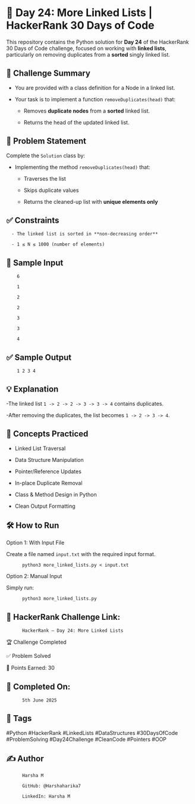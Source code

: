 # 📘 Day 24: More Linked Lists | HackerRank 30 Days of Code

This repository contains the Python solution for **Day 24** of the HackerRank 30 Days of Code challenge, focused on working with **linked lists**, particularly on removing duplicates from a **sorted** singly linked list.

## 🚀 Challenge Summary

- You are provided with a class definition for a Node in a linked list.
  
- Your task is to implement a function `removeDuplicates(head)` that:
  
  - Removes **duplicate nodes** from a **sorted** linked list.
    
  - Returns the head of the updated linked list.

## 📝 Problem Statement

Complete the `Solution` class by:

- Implementing the method `removeDuplicates(head)` that:
  
  - Traverses the list
    
  - Skips duplicate values
    
  - Returns the cleaned-up list with **unique elements only**

## ✅ Constraints

      - The linked list is sorted in **non-decreasing order**
        
      - 1 ≤ N ≤ 1000 (number of elements)

## 🔢 Sample Input

        6
        
        1
        
        2
        
        2
        
        3
        
        3
        
        4

## ✅ Sample Output

        1 2 3 4

## 💡 Explanation

-The linked list `1 -> 2 -> 2 -> 3 -> 3 -> 4` contains duplicates. 

-After removing the duplicates, the list becomes `1 -> 2 -> 3 -> 4`.

## 🧠 Concepts Practiced

- Linked List Traversal
  
- Data Structure Manipulation
  
- Pointer/Reference Updates
  
- In-place Duplicate Removal
  
- Class & Method Design in Python
  
- Clean Output Formatting

## 🛠 How to Run

Option 1: With Input File

Create a file named `input.txt` with the required input format.

          python3 more_linked_lists.py < input.txt
          
Option 2: Manual Input

Simply run:

          python3 more_linked_lists.py

## 🔗 HackerRank Challenge Link:

          HackerRank – Day 24: More Linked Lists

🏆 Challenge Completed

✅ Problem Solved

🎯 Points Earned: 30

## 📅 Completed On:

          5th June 2025

## 🔖 Tags

#Python #HackerRank #LinkedLists #DataStructures #30DaysOfCode #ProblemSolving #Day24Challenge #CleanCode #Pointers #OOP

## ✍ Author

          Harsha M
          
          GitHub: @Harshaharika7
          
          LinkedIn: Harsha M
